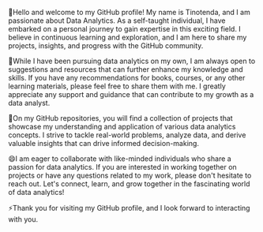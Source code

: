 👋Hello and welcome to my GitHub profile! My name is Tinotenda, and I am passionate about Data Analytics. As a self-taught individual, I have embarked on a personal journey
to gain expertise in this exciting field. I believe in continuous learning and exploration, and I am here to share my projects, insights, and progress with the GitHub
community.

💞️While I have been pursuing data analytics on my own, I am always open to suggestions and resources that can further enhance my knowledge and skills. If you have any 
recommendations for books, courses, or any other learning materials, please feel free to share them with me. I greatly appreciate any support and guidance that can 
contribute to my growth as a data analyst.

👀On my GitHub repositories, you will find a collection of projects that showcase my understanding and application of various data analytics concepts. I strive to tackle 
real-world problems, analyze data, and derive valuable insights that can drive informed decision-making.

😄I am eager to collaborate with like-minded individuals who share a passion for data analytics. If you are interested in working together on projects or have any questions
related to my work, please don't hesitate to reach out. Let's connect, learn, and grow together in the fascinating world of data analytics!

⚡Thank you for visiting my GitHub profile, and I look forward to interacting with you.
